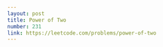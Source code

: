 ```yaml
---
layout: post
title: Power of Two
number: 231
link: https://leetcode.com/problems/power-of-two
---
```

